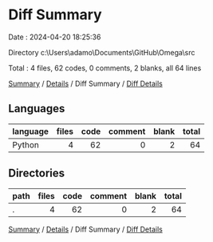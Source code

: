 # Diff Summary

Date : 2024-04-20 18:25:36

Directory c:\\Users\\adamo\\Documents\\GitHub\\Omega\\src

Total : 4 files,  62 codes, 0 comments, 2 blanks, all 64 lines

[Summary](results.md) / [Details](details.md) / Diff Summary / [Diff Details](diff-details.md)

## Languages
| language | files | code | comment | blank | total |
| :--- | ---: | ---: | ---: | ---: | ---: |
| Python | 4 | 62 | 0 | 2 | 64 |

## Directories
| path | files | code | comment | blank | total |
| :--- | ---: | ---: | ---: | ---: | ---: |
| . | 4 | 62 | 0 | 2 | 64 |

[Summary](results.md) / [Details](details.md) / Diff Summary / [Diff Details](diff-details.md)